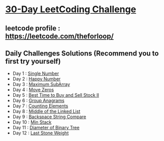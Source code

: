 # [30-Day LeetCoding Challenge](https://leetcode.com/explore/challenge/card/30-day-leetcoding-challenge/)

## leetcode profile : https://leetcode.com/theforloop/
## Daily Challenges Solutions (Recommend you to first try yourself)

* Day 1 : [Single Number](src/main/java/io/theforloop/leetcode30daychallenge/day1/SingleNumber.java)
* Day 2 : [Happy Number](src/main/java/io/theforloop/leetcode30daychallenge/day2/HappyNumber.java)
* Day 3 : [Maximum SubArray](src/main/java/io/theforloop/leetcode30daychallenge/day3/MaximumSubArray.java)
* Day 4 : [Move Zeros](src/main/java/io/theforloop/leetcode30daychallenge/day4/MoveZeroes.java)
* Day 5 : [Best Time to Buy and Sell Stock II](src/main/java/io/theforloop/leetcode30daychallenge/day5/BuySellStock2.java)
* Day 6 : [Group Anagrams](src/main/java/io/theforloop/leetcode30daychallenge/day6/GroupAnagrams.java)
* Day 7 : [Counting Elements](src/main/java/io/theforloop/leetcode30daychallenge/day7/CountingElements.java)
* Day 8 : [Middle of the Linked List](src/main/java/io/theforloop/leetcode30daychallenge/day8/MiddleOfTheLinkedList.java)
* Day 9 : [Backspace String Compare](src/main/java/io/theforloop/leetcode30daychallenge/day9/BackspaceStringCompare.java)
* Day 10 : [Min Stack](src/main/java/io/theforloop/leetcode30daychallenge/day10/MinStack.java)
* Day 11 : [Diameter of Binary Tree](src/main/java/io/theforloop/leetcode30daychallenge/day11/DiameterOfBinaryTree.java)
* Day 12 : [Last Stone Weight](src/main/java/io/theforloop/leetcode30daychallenge/day12/LastStoneWeight.java)


